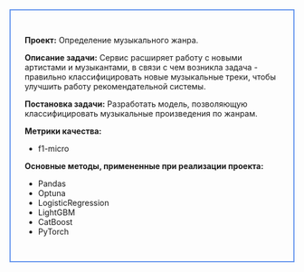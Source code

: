 <div style="padding: 30px 25px; border: 2px #6495ed solid">
    

__Проект:__ Определение музыкального жанра.

__Описание задачи:__ Сервис расширяет работу с новыми артистами и музыкантами, в связи с чем возникла задача - правильно классифицировать новые музыкальные треки, чтобы улучшить работу рекомендательной системы.

__Постановка задачи:__ Разработать модель, позволяющую классифицировать музыкальные произведения по жанрам.

__Метрики качества:__
- f1-micro

__Основные методы, примененные при реализации проекта:__
- Pandas
- Optuna
- LogisticRegression
- LightGBM
- CatBoost
- PyTorch
</div>
